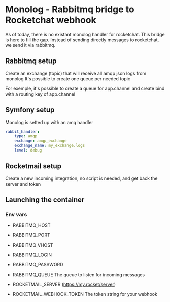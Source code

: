 # Monolog - Rabbitmq bridge to Rocketchat webhook

As of today, there is no existant monolog handler for rocketchat.
This bridge is here to fill the gap. Instead of sending directly messages to rocketchat, we send it via rabbitmq.

## Rabbitmq setup
Create an exchange (topic) that will receive all amqp json logs from monolog
It's possible to create one queue per needed topic

For exemple, it's possible to create a queue for app.channel and create bind with a routing key of app.channel

## Symfony setup
Monolog is setted up with an amq handler

```yaml
rabbit_handler:
    type: amqp
    exchange: amqp_exchange
    exchange_name: my_exchange.logs
    level: debug
```

## Rocketmail setup

Create a new incoming integration, no script is needed, and get back the server and token

## Launching the container

### Env vars

- RABBITMQ_HOST 
- RABBITMQ_PORT
- RABBITMQ_VHOST
- RABBITMQ_LOGIN
- RABBITMQ_PASSWORD
- RABBITMQ_QUEUE The queue to listen for incoming messages

- ROCKETMAIL_SERVER (https://my.rocket/server)
- ROCKETMAIL_WEBHOOK_TOKEN The token string for your webhook

